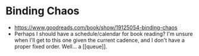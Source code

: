 # Binding Chaos
- https://www.goodreads.com/book/show/19125054-binding-chaos
- Perhaps I should have a schedule/calendar for book reading? I'm unsure when I'll get to this one given the current cadence, and I don't have a proper fixed order. Well... a [[queue]].

